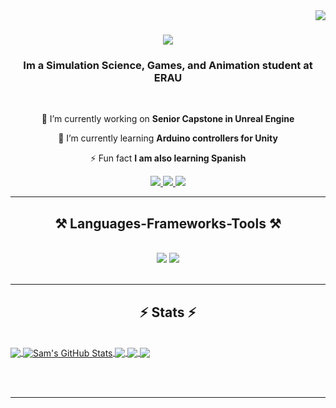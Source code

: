 <img align="right" src="https://visitor-badge.laobi.icu/badge?page_id=SamEBaker.SamEBaker" />

<h1 align="center">
    <img src="https://readme-typing-svg.herokuapp.com/?font=Righteous&size=35&color=E63D83&center=true&vCenter=true&width=500&height=70&duration=4000&lines=Hi+There!+👋;+I'm+Sam+Esparza-Baker!;" />
</h1>

<h3 align="center">Im a Simulation Science, Games, and Animation student at ERAU</h3>

<br/>

<div align="center">
 
 🔭 I’m currently working on **Senior Capstone in Unreal Engine**
 
 🌱 I’m currently learning **Arduino controllers for Unity**

<!--💬 Ask me about **... or anything [here](https://github.com/SamEBaker/SamEBaker/issues)**-->

⚡ Fun fact **I am also learning Spanish**

 </div>
 
<div align="center"> 
  <a href="mailto:samanthaesparzabaker@gmail.com">
    <img src="https://img.shields.io/badge/Gmail-333333?style=for-the-badge&logo=gmail&logoColor=red" />
  </a>
  <a href="https://www.linkedin.com/in/samantha-esparza-baker-b1902b260/?utm_source=share&utm_campaign=share_via&utm_content=profile&utm_medium=ios_app" target="_blank">
    <img src="https://img.shields.io/badge/LinkedIn-0077B5?style=for-the-badge&logo=linkedin&logoColor=white" target="_blank" />
  </a>
  <a href="https://samanthaesparzabaker.carrd.co/" target="_blank">
     <img src="https://img.shields.io/badge/Portfolio-FF5722?style=for-the-badge&logo=todoist&logoColor=white" target="_blank" /> 
  </a>
</div>

 <hr/>
 
<h2 align="center">⚒️ Languages-Frameworks-Tools ⚒️</h2>
<br/>
<div align="center">
    <img src="https://skillicons.dev/icons?i=unity,unreal,github,ps,pr" />
    <img src="https://skillicons.dev/icons?i=py,anaconda,c,cpp,cs,visualstudio" /><br>
</div>

<br/>

<hr/>

<h2 align="center">⚡ Stats ⚡</h2>
<br>
<a href="https://github.com/SamEBaker/SamEBaker">
  <img align="center" src="https://github-readme-stats.vercel.app/api/top-langs/?username=SamEBaker&hide=java,html,tex&theme=radical&langs_count=3" />
</a>
<a href="https://github.com/SamEBaker/SamEBaker">
  <img align="center" src="https://github-readme-stats.vercel.app/api?username=SamEBaker&show_icons=true&line_height=27&include_all_commits=true&theme=radical" alt="Sam's GitHub Stats" />
</a>

<a href="https://github.com/SamEBaker/TimeWound">
  <img align="center" src="https://github-readme-stats.vercel.app/api/pin/?username=SamEBaker&repo=TimeWound&theme=radical" />
</a>

<a href="https://github.com/SamEBaker/SOLID_SELECTION_MORE">
  <img align="center" src="https://github-readme-stats.vercel.app/api/pin/?username=SamEBaker&repo=SOLID_SELECTION_MORE&theme=radical" />
</a>

<a href="https://github.com/SamEBaker/PETdaDUCK">
  <img align="center" src="https://github-readme-stats.vercel.app/api/pin/?username=SamEBaker&repo=PETdaDUCK&theme=radical" />
</a>    

</div>

<br/><br/>

<hr/>

<br/>

